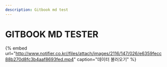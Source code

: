 ```yaml
---
description: Gitbook md test
---
```


# GITBOOK MD TESTER

{% embed url="http://www.notifier.co.kr//files/attach/images/2116/147/026/e6359fecc88b270d8fc3b4aaf8693fed.mp4" caption="데이터 불러오기" %}



